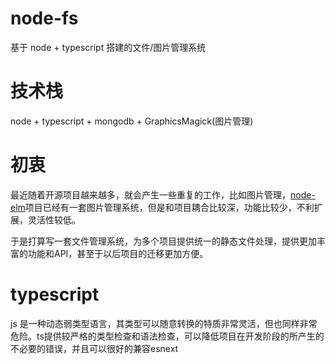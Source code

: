 # node-fs

基于 node + typescript 搭建的文件/图片管理系统

# 技术栈

node + typescript + mongodb + GraphicsMagick(图片管理)

# 初衷

最近随着开源项目越来越多，就会产生一些重复的工作，比如图片管理，[node-elm](https://github.com/bailicangdu/node-elm)项目已经有一套图片管理系统，但是和项目耦合比较深，功能比较少，不利扩展，灵活性较低。

于是打算写一套文件管理系统，为多个项目提供统一的静态文件处理，提供更加丰富的功能和API，甚至于以后项目的迁移更加方便。

# typescript
js 是一种动态弱类型语言，其类型可以随意转换的特质非常灵活，但也同样非常危险。ts提供较严格的类型检查和语法检查，可以降低项目在开发阶段的所产生的不必要的错误，并且可以很好的兼容esnext
